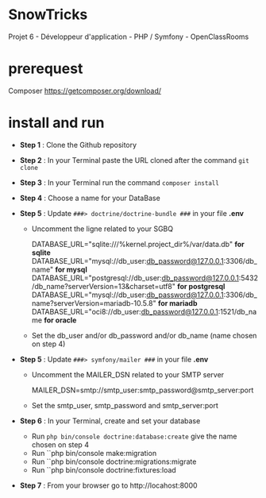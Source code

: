 # SnowTricks
Projet 6 - Développeur d'application - PHP / Symfony - OpenClassRooms

# prerequest
Composer https://getcomposer.org/download/

# install and run
- **Step 1** : Clone the Github repository

- **Step 2** : In your Terminal paste the URL cloned after the command ``git clone``

- **Step 3** : In your Terminal run the command ``composer install``

- **Step 4** : Choose a name for your DataBase

- **Step 5** : Update ``###> doctrine/doctrine-bundle ###`` in your file **.env**

  - Uncomment the ligne related to your SGBQ
  
    DATABASE_URL="sqlite:///%kernel.project_dir%/var/data.db" **for sqlite**
    DATABASE_URL="mysql://db_user:db_password@127.0.0.1:3306/db_name" **for mysql**
    DATABASE_URL="postgresql://db_user:db_password@127.0.0.1:5432/db_name?serverVersion=13&charset=utf8" **for postgresql**
    DATABASE_URL="mysql://db_user:db_password@127.0.0.1:3306/db_name?serverVersion=mariadb-10.5.8" **for mariadb**
    DATABASE_URL="oci8://db_user:db_password@127.0.0.1:1521/db_name **for oracle**
    
  - Set the db_user and/or db_password and/or db_name (name chosen on step 4)

- **Step 5** : Update ``###> symfony/mailer ###`` in your file **.env**
  
  - Uncomment the MAILER_DSN related to your SMTP server
  
    MAILER_DSN=smtp://smtp_user:smtp_password@smtp_server:port
  
  - Set the smtp_user, smtp_password and smtp_server:port
  
- **Step 6** : In your Terminal, create and set your database 
  - Run ``php bin/console doctrine:database:create`` give the name chosen on step 4
  - Run ``php bin/console make:migration
  - Run ``php bin/console doctrine:migrations:migrate
  - Run ``php bin/console doctrine:fixtures:load

- **Step 7** : From your browser go to http://locahost:8000
